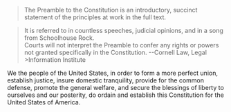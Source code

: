> The Preamble to the Constitution is an introductory, succinct statement of the principles at work in the full text.   


> It is referred to in countless speeches, judicial opinions, and in a song from Schoolhouse Rock.  
> Courts will not interpret the Preamble to confer any rights or powers not granted specifically in the Constitution. --Cornell Law, Legal >Information Institute



We the people of the United States, in order to form a more perfect union, establish justice, insure domestic tranquility, 
provide for the common defense, promote the general welfare, and secure the blessings of liberty to ourselves and our posterity, 
do ordain and establish this Constitution for the United States of America.

